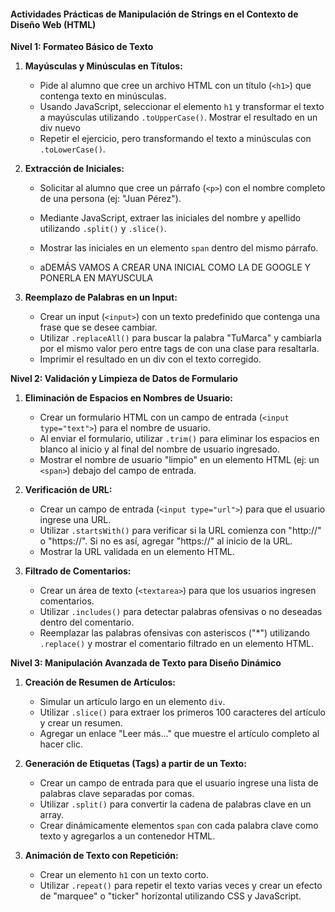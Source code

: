 #### Actividades Prácticas de Manipulación de Strings en el Contexto de Diseño Web (HTML)

**Nivel 1: Formateo Básico de Texto**

1.  **Mayúsculas y Minúsculas en Títulos:**

    *   Pide al alumno que cree un archivo HTML con un título (`<h1>`) que contenga texto en minúsculas.
    *   Usando JavaScript, seleccionar el elemento `h1` y transformar el texto a mayúsculas utilizando `.toUpperCase()`. Mostrar el resultado en un div nuevo
    *   Repetir el ejercicio, pero transformando el texto a minúsculas con `.toLowerCase()`.

2.  **Extracción de Iniciales:**

    *   Solicitar al alumno que cree un párrafo (`<p>`) con el nombre completo de una persona (ej: "Juan Pérez").
    *   Mediante JavaScript, extraer las iniciales del nombre y apellido utilizando `.split()` y `.slice()`.
    *   Mostrar las iniciales en un elemento `span` dentro del mismo párrafo.

    * aDEMÁS VAMOS A CREAR UNA INICIAL COMO LA DE GOOGLE Y PONERLA EN MAYUSCULA

3.  **Reemplazo de Palabras en un Input:**

    *   Crear un input (`<input>`) con un texto predefinido que contenga una frase que se desee cambiar.
    *   Utilizar `.replaceAll()` para buscar la palabra "TuMarca" y cambiarla por el mismo valor pero entre tags de <span> con una clase para resaltarla. 
    *   Imprimir el resultado en un div con el texto corregido.

**Nivel 2: Validación y Limpieza de Datos de Formulario**

1.  **Eliminación de Espacios en Nombres de Usuario:**

    *   Crear un formulario HTML con un campo de entrada (`<input type="text">`) para el nombre de usuario.
    *   Al enviar el formulario, utilizar `.trim()` para eliminar los espacios en blanco al inicio y al final del nombre de usuario ingresado.
    *   Mostrar el nombre de usuario "limpio" en un elemento HTML (ej: un `<span>`) debajo del campo de entrada.
2.  **Verificación de URL:**

    *   Crear un campo de entrada (`<input type="url">`) para que el usuario ingrese una URL.
    *   Utilizar `.startsWith()` para verificar si la URL comienza con "http://" o "https://". Si no es así, agregar "https://" al inicio de la URL.
    *   Mostrar la URL validada en un elemento HTML.

3.  **Filtrado de Comentarios:**

    *   Crear un área de texto (`<textarea>`) para que los usuarios ingresen comentarios.
    *   Utilizar `.includes()` para detectar palabras ofensivas o no deseadas dentro del comentario.
    *   Reemplazar las palabras ofensivas con asteriscos ("\*") utilizando `.replace()` y mostrar el comentario filtrado en un elemento HTML.

**Nivel 3: Manipulación Avanzada de Texto para Diseño Dinámico**

1.  **Creación de Resumen de Artículos:**

    *   Simular un artículo largo en un elemento `div`.
    *   Utilizar `.slice()` para extraer los primeros 100 caracteres del artículo y crear un resumen.
    *   Agregar un enlace "Leer más..." que muestre el artículo completo al hacer clic.

2.  **Generación de Etiquetas (Tags) a partir de un Texto:**

    *   Crear un campo de entrada para que el usuario ingrese una lista de palabras clave separadas por comas.
    *   Utilizar `.split()` para convertir la cadena de palabras clave en un array.
    *   Crear dinámicamente elementos `span` con cada palabra clave como texto y agregarlos a un contenedor HTML.
    
3.  **Animación de Texto con Repetición:**

    *   Crear un elemento `h1` con un texto corto.
    *   Utilizar `.repeat()` para repetir el texto varias veces y crear un efecto de "marquee" o "ticker" horizontal utilizando CSS y JavaScript.